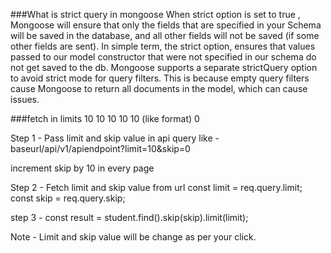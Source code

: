 ###What is strict query in mongoose
When strict option is set to true , Mongoose will ensure that only the fields that are specified in your Schema will be saved in the database, and all other fields will not be saved (if some other fields are sent). In simple term, the strict option, ensures that values passed to our model constructor that were not specified in our schema do not get saved to the db. Mongoose supports a separate strictQuery option to avoid strict mode for query filters. This is because empty query filters cause Mongoose to return all documents in the model, which can cause issues.


###fetch in limits 10 10 10 10 10 (like format)
0


Step 1 - Pass limit and skip value in api query like - baseurl/api/v1/apiendpoint?limit=10&skip=0

increment skip by 10 in every page

Step 2 - Fetch limit and skip value from url const limit = req.query.limit; const skip = req.query.skip;

step 3 - const result = student.find().skip(skip).limit(limit);

Note - Limit and skip value will be change as per your click.